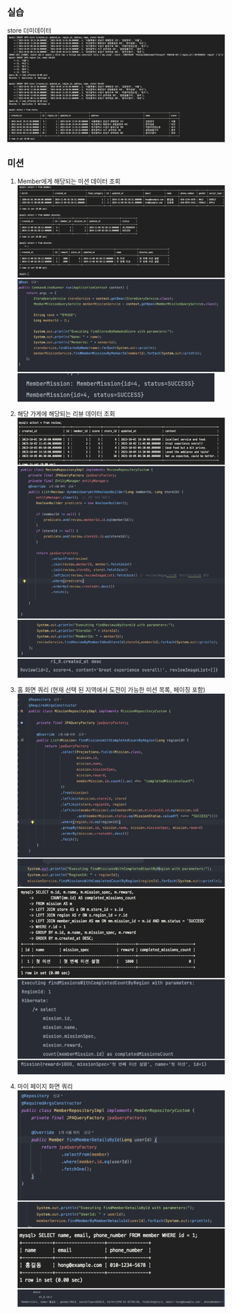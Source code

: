 ## 실습
store 더미데이터
![alt text](image.png)



## 미션
1. Member에게 해당되는 미션 데이터 조회
![alt text](image-4.png)
![alt text](image-1.png)
![alt text](image-2.png)

2. 해당 가게에 해당되는 리뷰 데이터 조회
![alt text](image-7.png)
![alt text](image-9.png)
![alt text](image-10.png)
![alt text](image-8.png)


3. 홈 화면 쿼리
(현재 선택 된 지역에서 도전이 가능한 미션 목록, 페이징 포함)
![alt text](image-12.png)
![alt text](image-11.png)
![alt text](image-13.png)
![alt text](image-15.png)
![alt text](image-14.png)

4. 마이 페이지 화면 쿼리
![alt text](image-19.png)
![alt text](image-20.png)
![alt text](image-17.png)
![alt text](image-18.png)